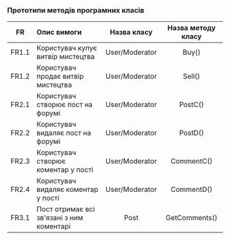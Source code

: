 ### Прототипи методів програмних класів

FR|Опис вимоги|Назва класу|Назва методу класу|
|:-----:|:-----|:-----:|:-----:|
|FR1.1|Користувач купує витвір мистецтва|User/Moderator|Buy()|
|FR1.2|Користувач продає витвір мистецтва|User/Moderator|Sell()|
|FR2.1|Користувач створює пост на форумі|User/Moderator|PostC()|
|FR2.2|Користувач видаляє пост на форумі|User/Moderator|PostD()|
|FR2.3|Користувач створює коментар у пості|User/Moderator|CommentC()|
|FR2.4|Користувач видаляє коментар у пості|User/Moderator|CommentD()|
|FR3.1|Пост отримає всі зв'язані з ним коментарі|Post|GetComments()|